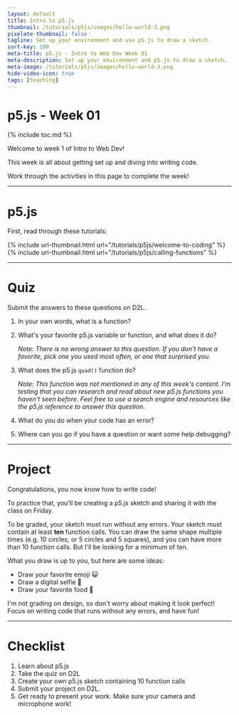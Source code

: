 ```yaml
---
layout: default
title: Intro to p5.js
thumbnail: /tutorials/p5js/images/hello-world-3.png
pixelate-thumbnail: false
tagline: Set up your environment and use p5.js to draw a sketch.
sort-key: 100
meta-title: p5.js - Intro to Web Dev Week 01
meta-description: Set up your environment and p5.js to draw a sketch.
meta-image: /tutorials/p5js/images/hello-world-3.png
hide-video-icon: true
tags: [teaching]
---
```


# p5.js - Week 01

{% include toc.md %}

Welcome to week 1 of Intro to Web Dev!

This week is all about getting set up and diving into writing code.

Work through the activities in this page to complete the week!

---

# p5.js

First, read through these tutorials:

{% include url-thumbnail.html url="/tutorials/p5js/welcome-to-coding" %}
{% include url-thumbnail.html url="/tutorials/p5js/calling-functions" %}

---

# Quiz

Submit the answers to these questions on D2L.


1. In your own words, what is a function?
2. What's your favorite p5.js variable or function, and what does it do?

   *Note: There is no wrong answer to this question. If you don't have a favorite, pick one you used most often, or one that surprised you.*
3. What does the p5.js `quad()` function do?

   *Note: This function was not mentioned in any of this week's content. I'm testing that you can research and read about new p5.js functions you haven't seen before. Feel free to use a search engine and resources like the p5.js reference to answer this question.*
4. What do you do when your code has an error?
5. Where can you go if you have a question or want some help debugging?

---

# Project

Congratulations, you now know how to write code!

To practice that, you'll be creating a p5.js sketch and sharing it with the class on Friday.

To be graded, your sketch must run without any errors. Your sketch must contain at least **ten** function calls. You can draw the same shape multiple times (e.g. 10 circles, or 5 circles and 5 squares), and you can have more than 10 function calls. But I'll be looking for a minimum of ten.

What you draw is up to you, but here are some ideas:

- Draw your favorite emoji 😺
- Draw a digital selfie 🤳
- Draw your favorite food 🥪

I'm not grading on design, so don't worry about making it look perfect! Focus on writing code that runs without any errors, and have fun!

---

# Checklist

1. Learn about p5.js
2. Take the quiz on D2L
3. Create your own p5.js sketch containing 10 function calls
4. Submit your project on D2L.
5. Get ready to present your work. Make sure your camera and microphone work!
